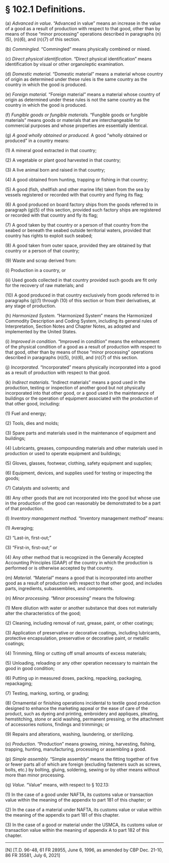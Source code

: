 # § 102.1   Definitions.

(a) *Advanced in value.* “Advanced in value” means an increase in the value of a good as a result of production with respect to that good, other than by means of those “minor processing” operations described in paragraphs (n)(5), (n)(6), and (n)(7) of this section.


(b) *Commingled.* “Commingled” means physically combined or mixed.


(c) *Direct physical identification.* “Direct physical identification” means identification by visual or other organoleptic examination.


(d) *Domestic material.* “Domestic material” means a material whose country of origin as determined under these rules is the same country as the country in which the good is produced.


(e) *Foreign material.* “Foreign material” means a material whose country of origin as determined under these rules is not the same country as the country in which the good is produced.


(f) *Fungible goods or fungible materials.* “Fungible goods or fungible materials” means goods or materials that are interchangeable for commercial purposes and whose properties are essentially identical.


(g) *A good wholly obtained or produced.* A good “wholly obtained or produced” in a country means:


(1) A mineral good extracted in that country;


(2) A vegetable or plant good harvested in that country;


(3) A live animal born and raised in that country;


(4) A good obtained from hunting, trapping or fishing in that country;


(5) A good (fish, shellfish and other marine life) taken from the sea by vessels registered or recorded with that country and flying its flag;


(6) A good produced on board factory ships from the goods referred to in paragraph (g)(5) of this section, provided such factory ships are registered or recorded with that country and fly its flag;


(7) A good taken by that country or a person of that country from the seabed or beneath the seabed outside territorial waters, provided that country has rights to exploit such seabed;


(8) A good taken from outer space, provided they are obtained by that country or a person of that country;


(9) Waste and scrap derived from:


(i) Production in a country, or


(ii) Used goods collected in that country provided such goods are fit only for the recovery of raw materials; and


(10) A good produced in that country exclusively from goods referred to in paragraphs (g)(1) through (10) of this section or from their derivatives, at any stage of production.


(h) *Harmonized System.* “Harmonized System” means the Harmonized Commodity Description and Coding System, including its general rules of Interpretation, Section Notes and Chapter Notes, as adopted and implemented by the United States.


(i) *Improved in condition.* “Improved in condition” means the enhancement of the physical condition of a good as a result of production with respect to that good, other than by means of those “minor processing” operations described in paragraphs (n)(5), (n)(6), and (n)(7) of this section.


(j) *Incorporated.* “Incorporated” means physically incorporated into a good as a result of production with respect to that good.


(k) *Indirect materials.* “Indirect materials” means a good used in the production, testing or inspection of another good but not physically incorporated into that other good, or a good used in the maintenance of buildings or the operation of equipment associated with the production of that other good, including:


(1) Fuel and energy;


(2) Tools, dies and molds;


(3) Spare parts and materials used in the maintenance of equipment and buildings;


(4) Lubricants, greases, compounding materials and other materials used in production or used to operate equipment and buildings;


(5) Gloves, glasses, footwear, clothing, safety equipment and supplies;


(6) Equipment, devices, and supplies used for testing or inspecting the goods;


(7) Catalysts and solvents; and


(8) Any other goods that are not incorporated into the good but whose use in the production of the good can reasonably be demonstrated to be a part of that production.




(l) *Inventory management method.* “Inventory management method” means:


(1) Averaging;


(2) “Last-in, first-out;”


(3) “First-in, first-out;” or


(4) Any other method that is recognized in the Generally Accepted Accounting Principles (GAAP) of the country in which the production is performed or is otherwise accepted by that country.








(m) *Material.* “Material” means a good that is incorporated into another good as a result of production with respect to that other good, and includes parts, ingredients, subassemblies, and components.


(n) *Minor processing.* “Minor processing” means the following:


(1) Mere dilution with water or another substance that does not materially alter the characteristics of the good;


(2) Cleaning, including removal of rust, grease, paint, or other coatings;


(3) Application of preservative or decorative coatings, including lubricants, protective encapsulation, preservative or decorative paint, or metallic coatings;


(4) Trimming, filing or cutting off small amounts of excess materials;


(5) Unloading, reloading or any other operation necessary to maintain the good in good condition;


(6) Putting up in measured doses, packing, repacking, packaging, repackaging;


(7) Testing, marking, sorting, or grading;


(8) Ornamental or finishing operations incidental to textile good production designed to enhance the marketing appeal or the ease of care of the product, such as dyeing and printing, embroidery and appliques, pleating, hemstitching, stone or acid washing, permanent pressing, or the attachment of accessories notions, findings and trimmings; or


(9) Repairs and alterations, washing, laundering, or sterilizing.


(o) *Production.* “Production” means growing, mining, harvesting, fishing, trapping, hunting, manufacturing, processing or assembling a good.


(p) *Simple assembly.* “Simple assembly” means the fitting together of five or fewer parts all of which are foreign (excluding fasteners such as screws, bolts, etc.) by bolting, gluing, soldering, sewing or by other means without more than minor processing.


(q) *Value.* “Value” means, with respect to § 102.13:


(1) In the case of a good under NAFTA, its customs value or transaction value within the meaning of the appendix to part 181 of this chapter; or


(2) In the case of a material under NAFTA, its customs value or value within the meaning of the appendix to part 181 of this chapter.




(3) In the case of a good or material under the USMCA, its customs value or transaction value within the meaning of appendix A to part 182 of this chapter.









---

[N] [T.D. 96-48, 61 FR 28955, June 6, 1996, as amended by CBP Dec. 21-10, 86 FR 35581, July 6, 2021]





